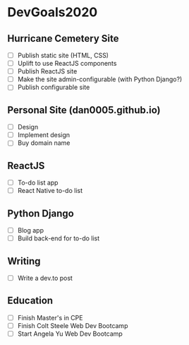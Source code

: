 # DevGoals2020
## Hurricane Cemetery Site
- [ ] Publish static site (HTML, CSS)
- [ ] Uplift to use ReactJS components
- [ ] Publish ReactJS site
- [ ] Make the site admin-configurable (with Python Django?)
- [ ] Publish configurable site

## Personal Site (dan0005.github.io)
- [ ] Design
- [ ] Implement design
- [ ] Buy domain name

## ReactJS
- [ ] To-do list app
- [ ] React Native to-do list

## Python Django
- [ ] Blog app
- [ ] Build back-end for to-do list

## Writing
- [ ] Write a dev.to post

## Education
- [ ] Finish Master's in CPE
- [ ] Finish Colt Steele Web Dev Bootcamp
- [ ] Start Angela Yu Web Dev Bootcamp
